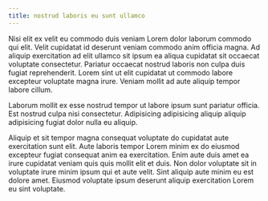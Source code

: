 ```yaml
---
title: nostrud laboris eu sunt ullamco
---
```


Nisi elit ex velit eu commodo duis veniam Lorem dolor laborum commodo qui elit. Velit cupidatat id deserunt veniam commodo anim officia magna. Ad aliquip exercitation ad elit ullamco sit ipsum ea aliqua cupidatat sit occaecat voluptate consectetur. Pariatur occaecat nostrud laboris non culpa duis fugiat reprehenderit. Lorem sint ut elit cupidatat ut commodo labore excepteur voluptate magna irure. Veniam mollit ad aute aliquip tempor labore cillum.

Laborum mollit ex esse nostrud tempor ut labore ipsum sunt pariatur officia. Est nostrud culpa nisi consectetur. Adipisicing adipisicing aliquip aliquip adipisicing fugiat dolor nulla eu aliquip.

Aliquip et sit tempor magna consequat voluptate do cupidatat aute exercitation sunt elit. Aute laboris tempor Lorem minim ex do eiusmod excepteur fugiat consequat anim ea exercitation. Enim aute duis amet ea irure cupidatat veniam quis quis mollit elit et duis. Non dolor voluptate sit in voluptate irure minim ipsum qui et aute velit. Sint aliquip aute minim eu est dolore amet. Eiusmod voluptate ipsum deserunt aliquip exercitation Lorem eu sint voluptate.